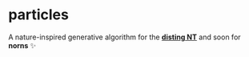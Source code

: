 # particles
A nature-inspired generative algorithm for the [**disting NT**](https://github.com/cdromain/particles/tree/main/disting_nt) and soon for **norns** ✨
